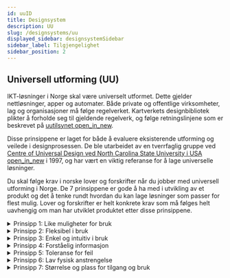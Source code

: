 ```yaml
---
id: uuID
title: Designsystem
description: UU
slug: /designsystems/uu
displayed_sidebar: designsystemSidebar
sidebar_label: Tilgjengelighet
sidebar_position: 2
---
```


## Universell utforming (UU)

IKT-løsninger i Norge skal være universelt utformet. Dette gjelder nettløsninger, apper og automater. Både private og offentlige virksomheter, lag og organisasjoner må følge regelverket. Kartverkets designbibliotek plikter å forholde seg til gjeldende regelverk, og følge retningslinjene som er beskrevet på [uutilsynet <span class="material-symbols-outlined">
open_in_new</span>](https://www.uutilsynet.no).

Disse prinsippene er laget for både å evaluere eksisterende utforming og veilede i designprosessen. De ble utarbeidet av en tverrfaglig gruppe ved [Centre of Universal Design ved North Carolina State University i USA <span class="material-symbols-outlined">
open_in_new</span>](https://projects.ncsu.edu/ncsu/design/cud/) i 1997, og har vært en viktig referanse for å lage universelle løsninger.

Du skal følge krav i norske lover og forskrifter når du jobber med universell utforming i Norge. De 7 prinsippene er gode å ha med i utvikling av et produkt og det å tenke rundt hvordan du kan lage løsninger som passer for flest mulig. Lover og forskrifter er helt konkrete krav som må følges helt uavhengig om man har utviklet produktet etter disse prinsippene.


<details class="kv-expandable">
<summary class="kv-expandable__title">Prinsipp 1: Like muligheter for bruk</summary>
    <p>Utformingen skal være brukbar og tilgjengelig for personer med ulike ferdigheter</p>
</details>
<details class="kv-expandable">
    <summary class="kv-expandable__title">Prinsipp 2: Fleksibel i bruk</summary>
    <p>Utformingen skal være lett å forstå uten hensyn til brukerens erfaring, kunnskap, språkferdigheter eller konsentrasjonsnivå.</p>
</details>
<details class="kv-expandable">
    <summary class="kv-expandable__title">Prinsipp 3: Enkel og intuitiv i bruk</summary>
    <p>Utformingen skal kommunisere nødvendig informasjon til brukeren på en effektiv måte, uavhengig av forhold knyttet til omgivelsene eller brukerens sensoriske ferdigheter.</p>
</details>
<details class="kv-expandable">
    <summary class="kv-expandable__title">Prinsipp 4: Forståelig informasjon</summary>
    <p>Utformingen skal minimalisere farer og skader som kan gi ugunstige konsekvenser, eller minimalisere utilsiktede handlinger.</p>
</details>
<details class="kv-expandable">
    <summary class="kv-expandable__title">Prinsipp 5: Toleranse for feil</summary>
    <p>Utformingen skal minimalisere farer og skader som kan gi ugunstige konsekvenser, eller minimalisere utilsiktede handlinger.</p>
</details>
<details class="kv-expandable">
    <summary class="kv-expandable__title">Prinsipp 6: Lav fysisk anstrengelse</summary>
    <p>Utformingen skal kunne brukes effektivt og bekvemt med et minimum av besvær.</p>
</details>
<details class="kv-expandable">
    <summary class="kv-expandable__title">Prinsipp 7: Størrelse og plass for tilgang og bruk</summary>
    <p>Hensiktsmessig størrelse og plass skal muliggjøre tilgang, rekkevidde, betjening og bruk, uavhengig av brukerens kroppsstørrelse, kroppsstilling eller mobilitet.</p>
</details>




